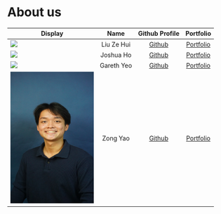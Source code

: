 # About us


Display |    Name    |              Github Profile               | Portfolio 
--------|:----------:|:-----------------------------------------:|:---------:
![](https://www.google.com/url?sa=i&url=https%3A%2F%2Fwww.nationalgeographic.com%2Fanimals%2Fmammals%2Ffacts%2Fdomestic-cat&psig=AOvVaw0h1oKdH4MW00nu2-jCVMT5&ust=1709970657610000&source=images&cd=vfe&opi=89978449&ved=0CBMQjRxqFwoTCOj10J6X5IQDFQAAAAAdAAAAABAI) | Liu Ze Hui |  [Github](https://github.com/liuzehui03)  | [Portfolio](team/liuzehui03.md)
![](https://via.placeholder.com/100.png?text=Photo) | Joshua Ho  |  [Github](https://github.com/joshuahoky)  | [Portfolio](team/joshuahoky.md)
![](https://www.google.com/url?sa=i&url=https%3A%2F%2Fwww.thesprucepets.com%2Fabout-tuxedo-cats-554695&psig=AOvVaw0C_GqS3DVZWNcXkFONc6FM&ust=1709970666751000&source=images&cd=vfe&opi=89978449&ved=0CBMQjRxqFwoTCNi3kqOX5IQDFQAAAAAdAAAAABAE) | Gareth Yeo | [Github](https://github.com/lordgareth10) | [Portfolio](team/lordgareth10.md)
<img src="team/photos/yeozongyao.jpeg" width="190" height="300" alt="Yeo Zong Yao"> |  Zong Yao  |  [Github](https://github.com/yeozongyao)  | [Portfolio](team/yeozongyao.md)

